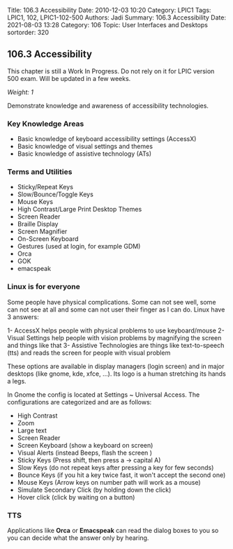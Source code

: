 Title: 106.3 Accessibility
Date: 2010-12-03 10:20
Category: LPIC1
Tags: LPIC1, 102, LPIC1-102-500
Authors: Jadi
Summary: 106.3 Accessibility Date: 2021-08-03 13:28 Category: 106
Topic: User Interfaces and Desktops
sortorder: 320

## 106.3 Accessibility

<div class="alert alert-danger" role="alert">
  This chapter is still a Work In Progress. Do not rely on it for LPIC version 500 exam. Will be updated in a few weeks.
</div>


_Weight: 1_

Demonstrate knowledge and awareness of accessibility technologies.

### Key Knowledge Areas

* Basic knowledge of keyboard accessibility settings \(AccessX\)
* Basic knowledge of visual settings and themes
* Basic knowledge of assistive technology \(ATs\)

### Terms and Utilities

* Sticky/Repeat Keys
* Slow/Bounce/Toggle Keys
* Mouse Keys
* High Contrast/Large Print Desktop Themes
* Screen Reader
* Braille Display
* Screen Magnifier
* On-Screen Keyboard
* Gestures \(used at login, for example GDM\)
* Orca
* GOK
* emacspeak

### Linux is for everyone

Some people have physical complications. Some can not see well, some can not see at all and some can not user their finger as I can do. Linux have 3 answers:

1- AccessX helps people with physical problems to use keyboard/mouse 2- Visual Settings help people with vision problems by magnifying the screen and things like that 3- Assistive Technologies are things like text-to-speech \(tts\) and reads the screen for people with visual problem

These options are available in display managers \(login screen\) and in major desktops \(like gnome, kde, xfce, ...\). Its logo is a human stretching its hands a legs.

In Gnome the config is located at Settings ~ Universal Access. The configurations are categorized and are as follows:

* High Contrast
* Zoom
* Large text
* Screen Reader
* Screen Keyboard \(show a keyboard on screen\)
* Visual Alerts \(instead Beeps, flash the screen \)
* Sticky Keys \(Press shift, then press a -&gt; capital A\)
* Slow Keys \(do not repeat keys after pressing a key for few seconds\)
* Bounce Keys \(if you hit a key twice fast, it won't accept the second one\)
* Mouse Keys \(Arrow keys on number path will work as a mouse\)
* Simulate Secondary Click \(by holding down the click\)
* Hover click \(click by waiting on a button\)

### TTS

Applications like **Orca** or **Emacspeak** can read the dialog boxes to you so you can decide what the answer only by hearing.

